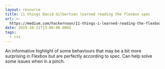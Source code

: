 ```yaml
---
layout: resource
title: 11 things David Gilbertson learned reading the flexbox spec
url: >-
  https://medium.com/hackernoon/11-things-i-learned-reading-the-flexbox-spec-5f0c799c776b
date: 2019-10-21T13:00:00.000Z
tags:
  - css
---
```

An informative highlight of some behaviours that may be a bit more surprising in Flexbox but are perfectly according to spec. Can help solve some issues when in a pinch.

